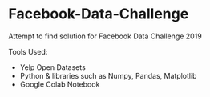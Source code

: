 # Facebook-Data-Challenge

Attempt to find solution for Facebook Data Challenge 2019

Tools Used:
- Yelp Open Datasets
- Python & libraries such as Numpy, Pandas, Matplotlib
- Google Colab Notebook
